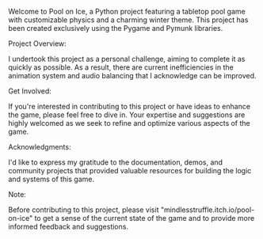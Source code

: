 Welcome to Pool on Ice, a Python project featuring a tabletop pool game with customizable physics and a charming winter theme. This project has been created exclusively using the Pygame and Pymunk libraries.

Project Overview:

I undertook this project as a personal challenge, aiming to complete it as quickly as possible. As a result, there are current inefficiencies in the animation system and audio balancing that I acknowledge can be improved.

Get Involved:

If you're interested in contributing to this project or have ideas to enhance the game, please feel free to dive in. Your expertise and suggestions are highly welcomed as we seek to refine and optimize various aspects of the game. 

Acknowledgments:

I'd like to express my gratitude to the documentation, demos, and community projects that provided valuable resources for building the logic and systems of this game.

Note:

Before contributing to this project, please visit "mindlesstruffle.itch.io/pool-on-ice" to get a sense of the current state of the game and to provide more informed feedback and suggestions.
